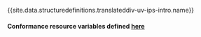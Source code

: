 {{site.data.structuredefinitions.translateddiv-uv-ips-intro.name}}

#### Conformance resource variables defined [here](http://wiki.hl7.org/index.php?title=IG_Publisher_Documentation#Jekyll)
